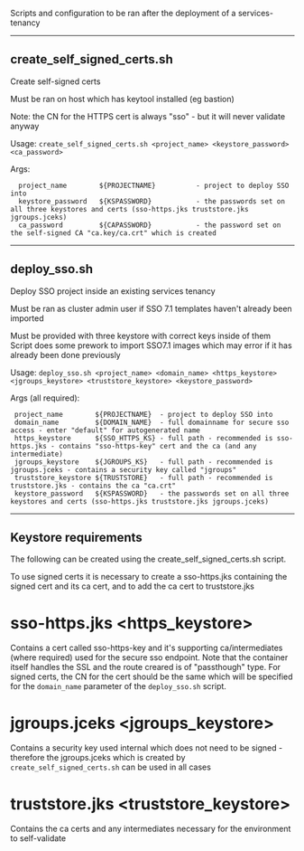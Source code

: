 Scripts and configuration to be ran after the deployment of a services-tenancy

---
## create_self_signed_certs.sh

Create self-signed certs
 
Must be ran on host which has keytool installed (eg bastion) 

Note: the CN for the HTTPS cert is always "sso" - but it will never validate anyway

Usage:
	`create_self_signed_certs.sh <project_name> <keystore_password> <ca_password>`


Args: 
```
  project_name        ${PROJECTNAME}          - project to deploy SSO into
  keystore_password   ${KSPASSWORD}           - the passwords set on all three keystores and certs (sso-https.jks truststore.jks jgroups.jceks)
  ca_password         ${CAPASSWORD}           - the password set on the self-signed CA "ca.key/ca.crt" which is created 
```


---
## deploy_sso.sh

Deploy SSO project inside an existing services tenancy

Must be ran as cluster admin user if SSO 7.1 templates haven't already been imported

Must be provided with three keystore with correct keys inside of them
Script does some prework to import SSO7.1 images which may error if it has already been done previously

Usage:
	`deploy_sso.sh <project_name> <domain_name> <https_keystore> <jgroups_keystore> <truststore_keystore> <keystore_password>`


Args (all required):
``` 
 project_name        ${PROJECTNAME}  - project to deploy SSO into
 domain_name         ${DOMAIN_NAME}  - full domainname for secure sso access - enter "default" for autogenerated name
 https_keystore      ${SSO_HTTPS_KS} - full path - recommended is sso-https.jks - contains "sso-https-key" cert and the ca (and any intermediate)
 jgroups_keystore    ${JGROUPS_KS}   - full path - recommended is jgroups.jceks - contains a security key called "jgroups"
 truststore_keystore ${TRUSTSTORE}   - full path - recommended is truststore.jks - contains the ca "ca.crt"
 keystore_password   ${KSPASSWORD}   - the passwords set on all three keystores and certs (sso-https.jks truststore.jks jgroups.jceks)
```
---
## Keystore requirements

The following can be created using the create_self_signed_certs.sh script.

To use signed certs it is necessary to create a sso-https.jks containing the signed cert and its ca cert, and to add the ca cert to truststore.jks

# sso-https.jks <https_keystore>
Contains a cert called sso-https-key and it's supporting ca/intermediates (where required) used for the secure sso endpoint. Note that the container itself handles the SSL and the route creared is of "passthough" type. For signed certs, the CN for the cert should be the same which will be specified for the `domain_name` parameter of the `deploy_sso.sh` script.

# jgroups.jceks <jgroups_keystore>
Contains a security key used internal which does not need to be signed - therefore the jgroups.jceks which is created by `create_self_signed_certs.sh` can be used in all cases

# truststore.jks <truststore_keystore>
Contains the ca certs and any intermediates necessary for the environment to self-validate
